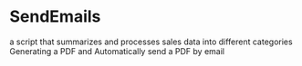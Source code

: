 # SendEmails
a script that summarizes and processes sales data into different categories
Generating a PDF and Automatically send a PDF by email 

